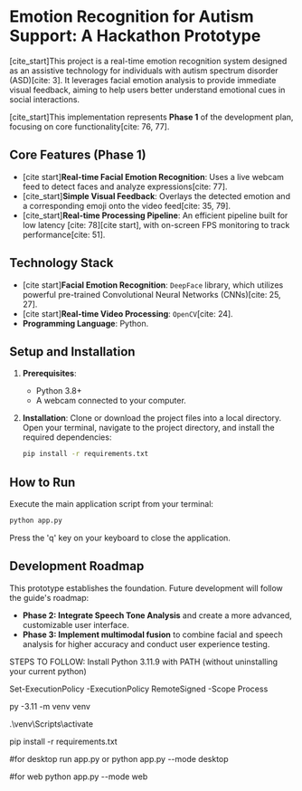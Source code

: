 # Emotion Recognition for Autism Support: A Hackathon Prototype

[cite_start]This project is a real-time emotion recognition system
designed as an assistive technology for individuals with autism spectrum
disorder (ASD)[cite: 3]. It leverages facial emotion analysis to provide
immediate visual feedback, aiming to help users better understand
emotional cues in social interactions.

[cite_start]This implementation represents **Phase 1** of the development
plan, focusing on core functionality[cite: 76, 77].

## Core Features (Phase 1)

*   [cite start]**Real-time Facial Emotion Recognition**: Uses a live webcam
    feed to detect faces and analyze expressions[cite: 77].
*   [cite_start]**Simple Visual Feedback**: Overlays the detected emotion
    and a corresponding emoji onto the video feed[cite: 35, 79].
*   [cite_start]**Real-time Processing Pipeline**: An efficient pipeline
    built for low latency [cite: 78][cite start], with on-screen FPS
    monitoring to track performance[cite: 51].

## Technology Stack

*   [cite start]**Facial Emotion Recognition**: `DeepFace` library, which
    utilizes powerful pre-trained Convolutional Neural Networks (CNNs)[cite:
    25, 27].
*   [cite start]**Real-time Video Processing**: `OpenCV`[cite: 24].
*   **Programming Language**: Python.

## Setup and Installation

1.  **Prerequisites**:
    *   Python 3.8+
    *   A webcam connected to your computer.

2.  **Installation**:
    Clone or download the project files into a local directory. Open your
    terminal, navigate to the project directory, and install the required
    dependencies:
    ```bash
    pip install -r requirements.txt
    ```

## How to Run

Execute the main application script from your terminal:

```bash
python app.py
```

Press the 'q' key on your keyboard to close the application.

## Development Roadmap

This prototype establishes the foundation. Future development will follow the guide's roadmap:

*   **Phase 2: Integrate Speech Tone Analysis** and create a more advanced, customizable user
    interface.
*   **Phase 3: Implement multimodal fusion** to combine facial and speech analysis for higher
    accuracy and conduct user experience testing.
    
STEPS TO FOLLOW:
Install Python 3.11.9 with PATH (without uninstalling your current python)

Set-ExecutionPolicy -ExecutionPolicy RemoteSigned -Scope Process

py -3.11 -m venv venv

.\venv\Scripts\activate

pip install -r requirements.txt

#for desktop
run app.py
or
python app.py --mode desktop 

#for web
python app.py --mode web
 